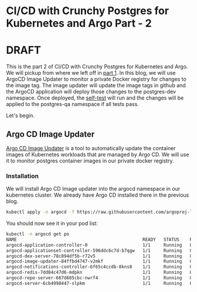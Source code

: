 # CI/CD with Crunchy Postgres for Kubernetes and Argo Part - 2
# DRAFT
This is the part 2 of CI/CD with Crunchy Postgres for Kubernetes and Argo.  We will pickup from where we left off in [part 1](https://github.com/bobpach/Postgres-CI-CD/tree/main/Part-1-Deployment). In this blog, we will use ArgoCD Image Updater to monitor a private Docker registry for changes to the image tag.  The image updater will update the image tags in github and the ArgoCD application will deploy those changes to the postgres-dev namespace.  Once deployed, the [self-test](https://github.com/bobpach/Crunchy-Postgres-Self-Test) will run and the changes will be applied to the postgres-qa namespace if all tests pass.

Let's begin.

## Argo CD Image Updater
[Argo CD Image Updater](https://argocd-image-updater.readthedocs.io/en/stable/) is a tool to automatically update the container images of Kubernetes workloads that are managed by Argo CD.  We will use it to monitor postgres container images in our private docker registry.

### Installation
We will install Argo CD Image updater into the argocd namespace in our kubernetes cluster.  We already have Argo CD installed there in the previous blog.

``` bash
kubectl apply -n argocd -f https://raw.githubusercontent.com/argoproj-labs/argocd-image-updater/stable/manifests/install.yaml
```

You should now see it in your pod list:

```bash
kubectl -n argocd get po
NAME                                                READY   STATUS    RESTARTS      AGE
argocd-application-controller-0                     1/1     Running   0             4d16h
argocd-applicationset-controller-596ddc6c7d-b7qgw   1/1     Running   0             4d16h
argocd-dex-server-78c894df5b-r72v5                  1/1     Running   0             4d16h
argocd-image-updater-84ffbd4747-v2mkf               1/1     Running   0             4d16h
argocd-notifications-controller-6f65c4ccdb-8kns8    1/1     Running   0             4d16h
argocd-redis-7dd84c47d6-mdpkn                       1/1     Running   0             4d16h
argocd-repo-server-667d685cbc-nwrf4                 1/1     Running   0             4d16h
argocd-server-6cb4998447-slpkm                      1/1     Running   0             4d16h
```


